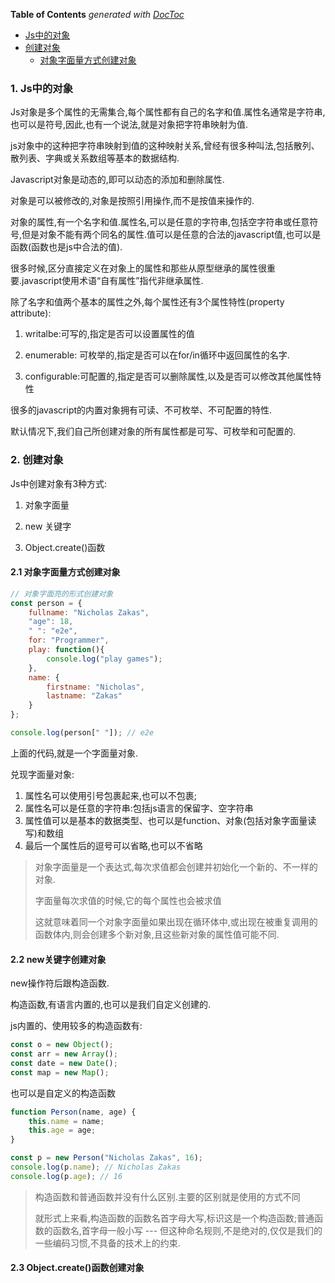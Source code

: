 <!-- START doctoc generated TOC please keep comment here to allow auto update -->
<!-- DON'T EDIT THIS SECTION, INSTEAD RE-RUN doctoc TO UPDATE -->
**Table of Contents**  *generated with [DocToc](https://github.com/thlorenz/doctoc)*

- [Js中的对象](#js%E4%B8%AD%E7%9A%84%E5%AF%B9%E8%B1%A1)
- [创建对象](#%E5%88%9B%E5%BB%BA%E5%AF%B9%E8%B1%A1)
    - [对象字面量方式创建对象](#%E5%AF%B9%E8%B1%A1%E5%AD%97%E9%9D%A2%E9%87%8F%E6%96%B9%E5%BC%8F%E5%88%9B%E5%BB%BA%E5%AF%B9%E8%B1%A1)

<!-- END doctoc generated TOC please keep comment here to allow auto update -->

### 1. Js中的对象

Js对象是多个属性的无需集合,每个属性都有自己的名字和值.属性名通常是字符串,也可以是符号,因此,也有一个说法,就是对象把字符串映射为值.

js对象中的这种把字符串映射到值的这种映射关系,曾经有很多种叫法,包括散列、散列表、字典或关系数组等基本的数据结构.

Javascript对象是动态的,即可以动态的添加和删除属性.

对象是可以被修改的,对象是按照引用操作,而不是按值来操作的.

对象的属性,有一个名字和值.属性名,可以是任意的字符串,包括空字符串或任意符号,但是对象不能有两个同名的属性.值可以是任意的合法的javascript值,也可以是函数(函数也是js中合法的值).

很多时候,区分直接定义在对象上的属性和那些从原型继承的属性很重要.javascript使用术语“自有属性”指代非继承属性.

除了名字和值两个基本的属性之外,每个属性还有3个属性特性(property attribute):

1. writalbe:可写的,指定是否可以设置属性的值

2. enumerable: 可枚举的,指定是否可以在for/in循环中返回属性的名字.

3. configurable:可配置的,指定是否可以删除属性,以及是否可以修改其他属性特性

很多的javascript的内置对象拥有可读、不可枚举、不可配置的特性.

默认情况下,我们自己所创建对象的所有属性都是可写、可枚举和可配置的.

### 2. 创建对象

Js中创建对象有3种方式:

1. 对象字面量

2. new 关键字

3. Object.create()函数

#### 2.1 对象字面量方式创建对象

```js
// 对象字面亮的形式创建对象
const person = {
    fullname: "Nicholas Zakas",
    "age": 18,
    " ": "e2e",
    for: "Programmer",
    play: function(){
        console.log("play games");
    },
    name: {
        firstname: "Nicholas",
        lastname: "Zakas"
    }
};

console.log(person[" "]); // e2e
```

上面的代码,就是一个字面量对象.

兑现字面量对象:

1. 属性名可以使用引号包裹起来,也可以不包裹;
2. 属性名可以是任意的字符串:包括js语言的保留字、空字符串
3. 属性值可以是基本的数据类型、也可以是function、对象(包括对象字面量读写)和数组
4. 最后一个属性后的逗号可以省略,也可以不省略

> 对象字面量是一个表达式,每次求值都会创建并初始化一个新的、不一样的对象.
>
> 字面量每次求值的时候,它的每个属性也会被求值
>
> 这就意味着同一个对象字面量如果出现在循环体中,或出现在被重复调用的函数体内,则会创建多个新对象,且这些新对象的属性值可能不同.

#### 2.2 new关键字创建对象

new操作符后跟构造函数.

构造函数,有语言内置的,也可以是我们自定义创建的.

js内置的、使用较多的构造函数有:

```js
const o = new Object();
const arr = new Array();
const date = new Date();
const map = new Map();
```

也可以是自定义的构造函数

```js
function Person(name, age) {
    this.name = name;
    this.age = age;
}

const p = new Person("Nicholas Zakas", 16);
console.log(p.name); // Nicholas Zakas
console.log(p.age); // 16
```

> 构造函数和普通函数并没有什么区别.主要的区别就是使用的方式不同
>
> 就形式上来看,构造函数的函数名首字母大写,标识这是一个构造函数;普通函数的函数名,首字母一般小写 --- 但这种命名规则,不是绝对的,仅仅是我们的一些编码习惯,不具备的技术上的约束.

#### 2.3 Object.create()函数创建对象